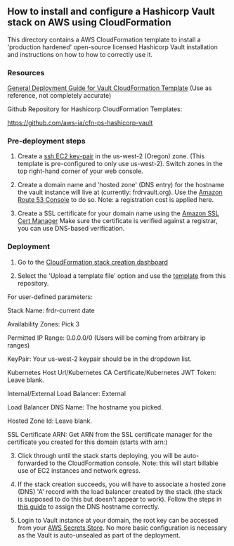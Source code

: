 ## How to install and configure a Hashicorp Vault stack on AWS using CloudFormation ##

This directory contains a AWS CloudFormation template to install a 'production hardened' open-source licensed Hashicorp Vault installation and instructions on how to how to correctly use it.

### Resources ###


[General Deployment Guide for Vault CloudFormation Template](https://aws-ia.github.io/cfn-ps-hashicorp-vault/) (Use as reference, not completely accurate)


Github Repository for Hashicorp CloudFormation Templates:

https://github.com/aws-ia/cfn-ps-hashicorp-vault

### Pre-deployment steps ###

1. Create a [ssh EC2 key-pair](https://us-west-2.console.aws.amazon.com/ec2/home?region=us-west-2#KeyPairs) in the us-west-2 (Oregon) zone. (This template is pre-configured to only use us-west-2). Switch zones in the top right-hand corner of your web console.


2. Create a domain name and 'hosted zone' (DNS entry) for the hostname the vault instance will live at (currently: frdrvault.org). Use the [Amazon Route 53 Console](https://us-east-1.console.aws.amazon.com/route53/v2/home?region=us-east-1#Dashboard) to do so. Note: a registration cost is applied here.


3. Create a SSL certificate for your domain name using the [Amazon SSL Cert Manager](https://us-west-2.console.aws.amazon.com/acm/home?region=us-west-2#/certificates/list)
   Make sure the certificate is verified against a registrar, you can use DNS-based verification.


### Deployment ###

1. Go to the [CloudFormation stack creation dashboard](https://us-west-2.console.aws.amazon.com/cloudformation/home?region=us-west-2#/stacks/create)

2. Select the 'Upload a template file' option and use the [template](./quickstart-hashicorp-vault-main.template.yaml) from this repository.

For user-defined parameters:

Stack Name: frdr-current date

Availability Zones: Pick 3

Permitted IP Range: 0.0.0.0/0 (Users will be coming from arbitrary ip ranges)

KeyPair: Your us-west-2 keypair should be in the dropdown list.

Kubernetes Host Url/Kubernetes CA Certificate/Kubernetes JWT Token: Leave blank.

Internal/External Load Balancer: External

Load Balancer DNS Name: The hostname you picked.

Hosted Zone Id: Leave blank.

SSL Certificate ARN: Get ARN from the SSL certificate manager for the certificate you created for this domain (starts with arn:)

3. Click through until the stack starts deploying, you will be auto-forwarded to the CloudFormation console. Note: this will start billable use of EC2 instances and network egress.

4. If the stack creation succeeds, you will have to associate a hosted zone (DNS) 'A' record with the load balancer created by the stack (the stack is supposed to do this but doesn't appear to work). Follow the steps in [this guide](https://docs.aws.amazon.com/Route53/latest/DeveloperGuide/routing-to-elb-load-balancer.html) to assign the DNS hostname correctly.

5. Login to Vault instance at your domain, the root key can be accessed from your [AWS Secrets Store](https://us-west-2.console.aws.amazon.com/secretsmanager/listsecrets?region=us-west-2). No more basic configuration is necessary as the Vault is auto-unsealed as part of the deployment.

 

